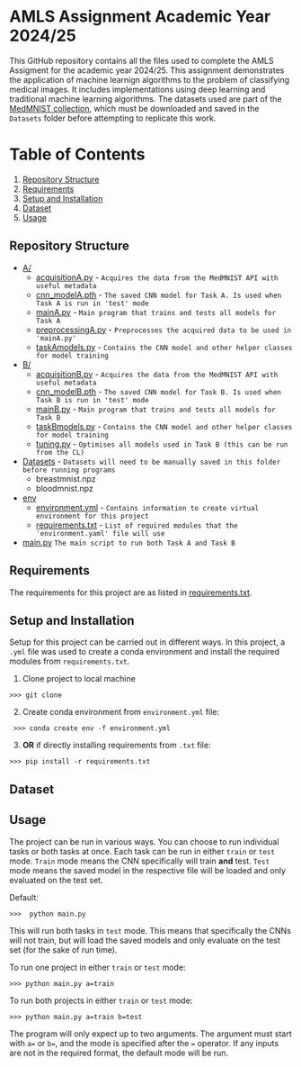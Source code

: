 # AMLS Assignment Academic Year 2024/25

This GitHub repository contains all the files used to complete the AMLS Assigment for the academic year 2024/25. This assignment demonstrates the application of machine learnign algorithms to the problem of classifying medical images. It includes implementations using deep learning and traditional machine learning algorithms. The datasets used are part of the [MedMNIST collection](https://github.com/MedMNIST/MedMNIST), which must be downloaded and saved in the `Datasets` folder before attempting to replicate this work.

# Table of Contents
1. [Repository Structure](#repository-structure)
2. [Requirements](#requirements)
3. [Setup and Installation](#setup-and-installation)
4. [Dataset](#dataset)
5. [Usage](#usage)

## Repository Structure
- [A/](A/)
  - [acquisitionA.py](A/acquisitionA.py) - `Acquires the data from the MedMNIST API with useful metadata`
  - [cnn_modelA.pth](A/cnn_modelA.oth) - `The saved CNN model for Task A. Is used when Task A is run in 'test' mode`
  - [mainA.py](A/mainA.py) - `Main program that trains and tests all models for Task A`
  - [preprocessingA.py](A/preprocessingA.py) - `Preprocesses the acquired data to be used in 'mainA.py'`
  - [taskAmodels.py](A/taskAmodels.py) - `Contains the CNN model and other helper classes for model training`
- [B/](B/)
  - [acquisitionB.py](B/acquisitionB.py) - `Acquires the data from the MedMNIST API with useful metadata`
  - [cnn_modelB.pth](B/cnn_modelB.pth) - `The saved CNN model for Task B. Is used when Task B is run in 'test' mode`
  - [mainB.py](B/mainB.py) - `Main program that trains and tests all models for Task B`
  - [taskBmodels.py](B/taskBmodels.py) - `Contains the CNN model and other helper classes for model training`
  - [tuning.py](B/tuning.py) - `Optimises all models used in Task B (this can be run from the CL)`
- [Datasets](Datasets/) - `Datasets will need to be manually saved in this folder before running programs`
  - breastmnist.npz
  - bloodmnist.npz
- [env](env/)
  - [environment.yml](environment.yml) - `Contains information to create virtual environment for this project`
  - [requirements.txt](requirements.txt) - `List of required modules that the 'environment.yaml' file will use`
- [main.py](main.py) `The main script to run both Task A and Task B`

## Requirements
The requirements for this project are as listed in [requirements.txt](requirements.txt).

## Setup and Installation
Setup for this project can be carried out in different ways. In this project, a `.yml` file was used to create a conda environment and install the required modules from `requirements.txt`.

1. Clone project to local machine
```
>>> git clone
```

2. Create conda environment from `environment.yml` file:
```
 >>> conda create env -f environment.yml
```
3. **OR** if directly installing requirements from `.txt` file:
```
>>> pip install -r requirements.txt
```

## Dataset


## Usage
The project can be run in various ways. You can choose to run individual tasks or both tasks at once. Each task can be run in either `train` or `test` mode. `Train` mode means the CNN specifically will train **and** test. `Test` mode means the saved model in the respective file will be loaded and only evaluated on the test set.

Default:
```
>>>  python main.py
```
This will run both tasks in `test` mode. This means that specifically the CNNs will not train, but will load the saved models and only evaluate on the test set (for the sake of run time).

To run one project in either `train` or `test` mode:
```
>>> python main.py a=train
```
To run both projects in either `train` or `test` mode:
```
>>> python main.py a=train b=test
```
The program will only expect up to two arguments. The argument must start with `a=` or `b=`, and the mode is specified after the `=` operator. If any inputs are not in the required format, the default mode will be run.

